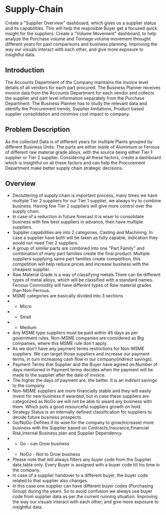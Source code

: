 # Supply-Chain
Create a "Supplier Overview" dashboard, which gives us a supplier status and its capabilities. This will help the resposible Buyer get a focused quick insight for the suppliers.
Create a "Volume Movement" dashboard, to help analyze the Purchase volume and Tonnage volume movement throught different years for past comparisons and business planning.
Improving the way our visuals interact with each other, and give more exposure to insightful data.

## Introduction
The Accounts Department of the Company maintains the invoice level details of all vendors for each part procured. The Business Planner receives invoice data from the Accounts Department for each vendor and collects the supplier and part level information separately from the Purchase Department. The Business Planner has to study the relevant data and identify the Procurement trends, Supplier limitations, Product based supplier consolidation and minimise cost impact to company.

## Problem Description
As the collected Data is of different years for multiple Plants grouped by different Business Units. The parts are either made of Aluminium or Ferrous of different raw material grade alloys, with the source being either Tier 1 supplier or Tier 2 supplier. Considering all these factors, create a dashboard which is insightful on all these factors and can help the Procurement Department make better supply chain strategic decisions.

## Overview
- Decluttering of supply chain is important process, many times we have multiple Tier 2 suppliers for our Tier 1 supplier, we always try to combine business. Having few Tier 2 suppliers will give more control over the supply chain.
- In case of a reduction in future forecast it is wiser to consolidate business with few best suppliers in advance, then have multiple suppliers.
- Supplier capabilities are into 2 categories, Casting and Machining. In case a supplier have both will be taken as fully capable, indication they would not need Tier 2 suppliers.
- A group of similar parts are combined into one "Part Family" and combination of many part families create the final product. Multiple suppliers supplying same part families create competition, this competition will help reduce prices and increase business with the cheapest supplier.
- Raw Material Grade is a way of classifying metals.There can be different types of metal alloys, which will be classified with a standard names.
Ferrous Commodity will have different types of Raw material grades than Non-Ferrous.
- MSME categories are basically divided into 3 sections
- - Micro 
- - Small
- - Medium
- Any MSME type suppliers must be paid within 45 days as per government rules. Non-MSME companies are considered as Big companies, where this MSME rule don't apply.
- As we don't have any payment terms restrictions for Non-MSME suppliers. We can target those suppliers and increase our payment terms, in turn increasing cash flow in our company(indirect savings).
- Payment Terms that Supplier and the Buyer have agreed on.Number of days mentioned in Payment terms decides when the payment will be made to the supplier after the date of invoice.
- The higher the days of payment are, the better. It is an indirect savings to the company.
- Non-MSME suppliers are more financially stable and they will easily invest for new business if awarded, but in case these suppliers are categorized as 
NoGo we will not be able to award any business with them. Which puts a good resourceful suppliers growth on hold.
- Strategy Status  is an internally defined classification for suppliers to decide future business prospects.
- Go/NoGo-Defines if its wise for the company to grow(increase) more business with the Supplier based on Contracts,Insurance,Financial Risk,Internal Business plan and Supplier Dependency.
- - Go - can Grow business
- - NoGo - Not to Grow business
- Please note that will always filters any buyer code from the Supplier data table only. Every Buyer is assigned with a buyer code till his time in the company.
- In case of a supplier handover to a different buyer, the buyer code related to that supplier also changes.
- In this case one supplier can have different buyer codes (Purchasing Group) during the years. So to avoid confusion we always use buyer code from
supplier data as per the current running situation. Improving the way our visuals interact with each other, and give more exposure to insightful data.











